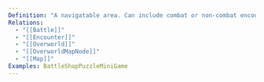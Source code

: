 ```yaml
---
Definition: "A navigatable area. Can include combat or non-combat encounters within the area. Is what is shown on a [[Map]]."
Relations:
  - "[[Battle]]"
  - "[[Encounter]]"
  - "[[Overworld]]"
  - "[[OverworldMapNode]]"
  - "[[Map]]"
Examples: BattleShopPuzzleMiniGame
---
```

